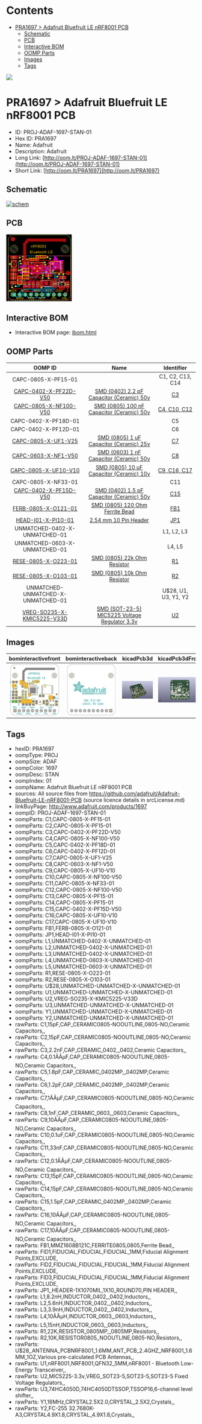 



Contents
========

* [PRA1697 > Adafruit Bluefruit LE nRF8001 PCB](#pra1697--adafruit-bluefruit-le-nrf8001-pcb)
	* [Schematic](#schematic)
	* [PCB](#pcb)
	* [Interactive BOM](#interactive-bom)
	* [OOMP Parts](#oomp-parts)
	* [Images](#images)
	* [Tags](#tags)
  
![][im]
# PRA1697 > Adafruit Bluefruit LE nRF8001 PCB

- ID: PROJ-ADAF-1697-STAN-01
- Hex ID: PRA1697
- Name: Adafruit
- Description: Adafruit
- Long Link: [http://oom.lt/PROJ-ADAF-1697-STAN-01](http://oom.lt/PROJ-ADAF-1697-STAN-01)
- Short Link: [http://oom.lt/PRA1697](http://oom.lt/PRA1697)

## Schematic
  
[![schem](eagleSchemImage.png)](eagleSchemImage.png)
## PCB
  
[![pcb](eagleImage.png)](eagleImage.png)
## Interactive BOM

- Interactive BOM page: [ibom.html](https://htmlpreview.github.io/?https://github.com/oomlout/oomlout_OOMP_projects/blob/main/PROJ-ADAF-1697-STAN-01/kicad/bom/ibom.html)

## OOMP Parts
  

|OOMP ID|Name|Identifier|
| :---: | :---: | :---: |
|CAPC-0805-X-PF15-01||C1, C2, C13, C14|
|[CAPC-0402-X-PF22D-V50](https://github.com/oomlout/oomlout_OOMP_parts/tree/main/CAPC-0402-X-PF22D-V50/)|[SMD (0402) 2.2 pF Capacitor (Ceramic) 50v](https://github.com/oomlout/oomlout_OOMP_parts/tree/main/CAPC-0402-X-PF22D-V50/)|[C3](https://github.com/oomlout/oomlout_OOMP_parts/tree/main/CAPC-0402-X-PF22D-V50/)|
|[CAPC-0805-X-NF100-V50](https://github.com/oomlout/oomlout_OOMP_parts/tree/main/CAPC-0805-X-NF100-V50/)|[SMD (0805) 100 nF Capacitor (Ceramic) 50v](https://github.com/oomlout/oomlout_OOMP_parts/tree/main/CAPC-0805-X-NF100-V50/)|[C4, C10, C12](https://github.com/oomlout/oomlout_OOMP_parts/tree/main/CAPC-0805-X-NF100-V50/)|
|CAPC-0402-X-PF18D-01||C5|
|CAPC-0402-X-PF12D-01||C6|
|[CAPC-0805-X-UF1-V25](https://github.com/oomlout/oomlout_OOMP_parts/tree/main/CAPC-0805-X-UF1-V25/)|[SMD (0805) 1 uF Capacitor (Ceramic) 25v](https://github.com/oomlout/oomlout_OOMP_parts/tree/main/CAPC-0805-X-UF1-V25/)|[C7](https://github.com/oomlout/oomlout_OOMP_parts/tree/main/CAPC-0805-X-UF1-V25/)|
|[CAPC-0603-X-NF1-V50](https://github.com/oomlout/oomlout_OOMP_parts/tree/main/CAPC-0603-X-NF1-V50/)|[SMD (0603) 1 nF Capacitor (Ceramic) 50v](https://github.com/oomlout/oomlout_OOMP_parts/tree/main/CAPC-0603-X-NF1-V50/)|[C8](https://github.com/oomlout/oomlout_OOMP_parts/tree/main/CAPC-0603-X-NF1-V50/)|
|[CAPC-0805-X-UF10-V10](https://github.com/oomlout/oomlout_OOMP_parts/tree/main/CAPC-0805-X-UF10-V10/)|[SMD (0805) 10 uF Capacitor (Ceramic) 10v](https://github.com/oomlout/oomlout_OOMP_parts/tree/main/CAPC-0805-X-UF10-V10/)|[C9, C16, C17](https://github.com/oomlout/oomlout_OOMP_parts/tree/main/CAPC-0805-X-UF10-V10/)|
|CAPC-0805-X-NF33-01||C11|
|[CAPC-0402-X-PF15D-V50](https://github.com/oomlout/oomlout_OOMP_parts/tree/main/CAPC-0402-X-PF15D-V50/)|[SMD (0402) 1.5 pF Capacitor (Ceramic) 50v](https://github.com/oomlout/oomlout_OOMP_parts/tree/main/CAPC-0402-X-PF15D-V50/)|[C15](https://github.com/oomlout/oomlout_OOMP_parts/tree/main/CAPC-0402-X-PF15D-V50/)|
|[FERB-0805-X-O121-01](https://github.com/oomlout/oomlout_OOMP_parts/tree/main/FERB-0805-X-O121-01/)|[SMD (0805) 120 Ohm Ferrite Bead](https://github.com/oomlout/oomlout_OOMP_parts/tree/main/FERB-0805-X-O121-01/)|[FB1](https://github.com/oomlout/oomlout_OOMP_parts/tree/main/FERB-0805-X-O121-01/)|
|[HEAD-I01-X-PI10-01](https://github.com/oomlout/oomlout_OOMP_parts/tree/main/HEAD-I01-X-PI10-01/)|[2.54 mm 10 Pin Header](https://github.com/oomlout/oomlout_OOMP_parts/tree/main/HEAD-I01-X-PI10-01/)|[JP1](https://github.com/oomlout/oomlout_OOMP_parts/tree/main/HEAD-I01-X-PI10-01/)|
|UNMATCHED-0402-X-UNMATCHED-01||L1, L2, L3|
|UNMATCHED-0603-X-UNMATCHED-01||L4, L5|
|[RESE-0805-X-O223-01](https://github.com/oomlout/oomlout_OOMP_parts/tree/main/RESE-0805-X-O223-01/)|[SMD (0805) 22k Ohm Resistor](https://github.com/oomlout/oomlout_OOMP_parts/tree/main/RESE-0805-X-O223-01/)|[R1](https://github.com/oomlout/oomlout_OOMP_parts/tree/main/RESE-0805-X-O223-01/)|
|[RESE-0805-X-O103-01](https://github.com/oomlout/oomlout_OOMP_parts/tree/main/RESE-0805-X-O103-01/)|[SMD (0805) 10k Ohm Resistor](https://github.com/oomlout/oomlout_OOMP_parts/tree/main/RESE-0805-X-O103-01/)|[R2](https://github.com/oomlout/oomlout_OOMP_parts/tree/main/RESE-0805-X-O103-01/)|
|UNMATCHED-UNMATCHED-X-UNMATCHED-01||U$28, U1, U3, Y1, Y2|
|[VREG-SO235-X-KMIC5225-V33D](https://github.com/oomlout/oomlout_OOMP_parts/tree/main/VREG-SO235-X-KMIC5225-V33D/)|[SMD (SOT-23-5) MIC5225 Voltage Regulator 3.3v](https://github.com/oomlout/oomlout_OOMP_parts/tree/main/VREG-SO235-X-KMIC5225-V33D/)|[U2](https://github.com/oomlout/oomlout_OOMP_parts/tree/main/VREG-SO235-X-KMIC5225-V33D/)|

## Images
  
  

|bominteractivefront|bominteractiveback|kicadPcb3d|kicadPcb3dFront|kicadPcb3dBack|eagleImage|eagleSchemImage|pcbdraw|pcbdrawback|
| :---: | :---: | :---: | :---: | :---: | :---: | :---: | :---: | :---: |
|[![bominteractivefront](bomFront_140.png)](bomFront.png)|[![bominteractiveback](bomBack_140.png)](bomBack.png)|[![kicadPcb3d](kicadPcb3d_140.png)](kicadPcb3d.png)|[![kicadPcb3dFront](kicadPcb3dFront_140.png)](kicadPcb3dFront.png)|[![kicadPcb3dBack](kicadPcb3dBack_140.png)](kicadPcb3dBack.png)|[![eagleImage](eagleImage_140.png)](eagleImage.png)|[![eagleSchemImage](eagleSchemImage_140.png)](eagleSchemImage.png)|[![pcbdraw](pcbdraw_140.png)](pcbdraw.png)|[![pcbdrawback](pcbdrawBack_140.png)](pcbdrawBack.png)|

## Tags

- hexID: PRA1697
- oompType: PROJ
- oompSize: ADAF
- oompColor: 1697
- oompDesc: STAN
- oompIndex: 01
- oompName: Adafruit Bluefruit LE nRF8001 PCB
- sources: All source files from https://github.com/adafruit/Adafruit-Bluefruit-LE-nRF8001-PCB (source licence details in srcLicense.md)
- linkBuyPage: http://www.adafruit.com/products/1697
- oompID: PROJ-ADAF-1697-STAN-01
- oompParts: C1,CAPC-0805-X-PF15-01
- oompParts: C2,CAPC-0805-X-PF15-01
- oompParts: C3,CAPC-0402-X-PF22D-V50
- oompParts: C4,CAPC-0805-X-NF100-V50
- oompParts: C5,CAPC-0402-X-PF18D-01
- oompParts: C6,CAPC-0402-X-PF12D-01
- oompParts: C7,CAPC-0805-X-UF1-V25
- oompParts: C8,CAPC-0603-X-NF1-V50
- oompParts: C9,CAPC-0805-X-UF10-V10
- oompParts: C10,CAPC-0805-X-NF100-V50
- oompParts: C11,CAPC-0805-X-NF33-01
- oompParts: C12,CAPC-0805-X-NF100-V50
- oompParts: C13,CAPC-0805-X-PF15-01
- oompParts: C14,CAPC-0805-X-PF15-01
- oompParts: C15,CAPC-0402-X-PF15D-V50
- oompParts: C16,CAPC-0805-X-UF10-V10
- oompParts: C17,CAPC-0805-X-UF10-V10
- oompParts: FB1,FERB-0805-X-O121-01
- oompParts: JP1,HEAD-I01-X-PI10-01
- oompParts: L1,UNMATCHED-0402-X-UNMATCHED-01
- oompParts: L2,UNMATCHED-0402-X-UNMATCHED-01
- oompParts: L3,UNMATCHED-0402-X-UNMATCHED-01
- oompParts: L4,UNMATCHED-0603-X-UNMATCHED-01
- oompParts: L5,UNMATCHED-0603-X-UNMATCHED-01
- oompParts: R1,RESE-0805-X-O223-01
- oompParts: R2,RESE-0805-X-O103-01
- oompParts: U$28,UNMATCHED-UNMATCHED-X-UNMATCHED-01
- oompParts: U1,UNMATCHED-UNMATCHED-X-UNMATCHED-01
- oompParts: U2,VREG-SO235-X-KMIC5225-V33D
- oompParts: U3,UNMATCHED-UNMATCHED-X-UNMATCHED-01
- oompParts: Y1,UNMATCHED-UNMATCHED-X-UNMATCHED-01
- oompParts: Y2,UNMATCHED-UNMATCHED-X-UNMATCHED-01
- rawParts: C1,15pF,CAP_CERAMIC0805-NOOUTLINE,0805-NO,Ceramic Capacitors,,
- rawParts: C2,15pF,CAP_CERAMIC0805-NOOUTLINE,0805-NO,Ceramic Capacitors,,
- rawParts: C3,2.2nF,CAP_CERAMIC_0402,_0402,Ceramic Capacitors,,
- rawParts: C4,0.1ÃÂµF,CAP_CERAMIC0805-NOOUTLINE,0805-NO,Ceramic Capacitors,,
- rawParts: C5,1.8pF,CAP_CERAMIC_0402MP,_0402MP,Ceramic Capacitors,,
- rawParts: C6,1.2pF,CAP_CERAMIC_0402MP,_0402MP,Ceramic Capacitors,,
- rawParts: C7,1ÃÂµF,CAP_CERAMIC0805-NOOUTLINE,0805-NO,Ceramic Capacitors,,
- rawParts: C8,1nF,CAP_CERAMIC_0603,_0603,Ceramic Capacitors,,
- rawParts: C9,10ÃÂµF,CAP_CERAMIC0805-NOOUTLINE,0805-NO,Ceramic Capacitors,,
- rawParts: C10,0.1uF,CAP_CERAMIC0805-NOOUTLINE,0805-NO,Ceramic Capacitors,,
- rawParts: C11,33nF,CAP_CERAMIC0805-NOOUTLINE,0805-NO,Ceramic Capacitors,,
- rawParts: C12,0.1ÃÂµF,CAP_CERAMIC0805-NOOUTLINE,0805-NO,Ceramic Capacitors,,
- rawParts: C13,15pF,CAP_CERAMIC0805-NOOUTLINE,0805-NO,Ceramic Capacitors,,
- rawParts: C14,15pF,CAP_CERAMIC0805-NOOUTLINE,0805-NO,Ceramic Capacitors,,
- rawParts: C15,1.5pF,CAP_CERAMIC_0402MP,_0402MP,Ceramic Capacitors,,
- rawParts: C16,10ÃÂµF,CAP_CERAMIC0805-NOOUTLINE,0805-NO,Ceramic Capacitors,,
- rawParts: C17,10ÃÂµF,CAP_CERAMIC0805-NOOUTLINE,0805-NO,Ceramic Capacitors,,
- rawParts: FB1,MMZ1608B121C,FERRITE0805,0805,Ferrite Bead,,
- rawParts: FID1,FIDUCIAL,FIDUCIAL,FIDUCIAL_1MM,Fiducial Alignment Points,EXCLUDE,
- rawParts: FID2,FIDUCIAL,FIDUCIAL,FIDUCIAL_1MM,Fiducial Alignment Points,EXCLUDE,
- rawParts: FID3,FIDUCIAL,FIDUCIAL,FIDUCIAL_1MM,Fiducial Alignment Points,EXCLUDE,
- rawParts: JP1,,HEADER-1X1070MIL,1X10_ROUND70,PIN HEADER,,
- rawParts: L1,8.2nH,INDUCTOR_0402,_0402,Inductors,,
- rawParts: L2,5.6nH,INDUCTOR_0402,_0402,Inductors,,
- rawParts: L3,3.9nH,INDUCTOR_0402,_0402,Inductors,,
- rawParts: L4,10ÃÂµH,INDUCTOR_0603,_0603,Inductors,,
- rawParts: L5,15nH,INDUCTOR_0603,_0603,Inductors,,
- rawParts: R1,22K,RESISTOR_0805MP,_0805MP,Resistors,,
- rawParts: R2,10K,RESISTOR0805_NOOUTLINE,0805-NO,Resistors,,
- rawParts: U$28,,ANTENNA_PCBNRF8001_1.6MM,ANT_PCB_2.4GHZ_NRF8001_1.6MM_1OZ,Various pre-calculated PCB Antennas,,
- rawParts: U1,nRF8001,NRF8001,QFN32_5MM,nRF8001 - Bluetooth Low-Energy Transceiver,,
- rawParts: U2,MIC5225-3.3v,VREG_SOT23-5,SOT23-5,SOT23-5 Fixed Voltage Regulators,,
- rawParts: U3,74HC4050D,74HC4050DTSSOP,TSSOP16,6-channel level shifter,,
- rawParts: Y1,16MHz,CRYSTAL2.5X2.0,CRYSTAL_2.5X2,Crystals,,
- rawParts: Y2,FC-255 32.7680K-A3,CRYSTAL4.9X1.8,CRYSTAL_4.9X1.8,Crystals,,



[im]: kicadPcb3d_450.png

